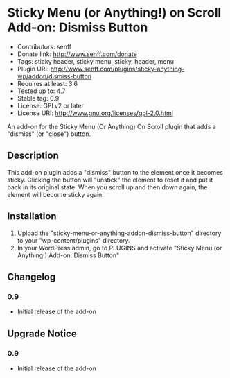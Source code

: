# Sticky Menu (or Anything!) on Scroll Add-on: Dismiss Button
* Contributors: senff
* Donate link: http://www.senff.com/donate
* Tags: sticky header, sticky menu, sticky, header, menu
* Plugin URI: http://www.senff.com/plugins/sticky-anything-wp/addon/dismiss-button
* Requires at least: 3.6
* Tested up to: 4.7
* Stable tag: 0.9
* License: GPLv2 or later
* License URI: http://www.gnu.org/licenses/gpl-2.0.html

An add-on for the Sticky Menu (Or Anything) On Scroll plugin that adds a "dismiss" (or "close") button.

## Description

This add-on plugin adds a "dismiss" button to the element once it becomes sticky. Clicking the button will "unstick" the element to reset it and put it back in its original state. When you scroll up and then down again, the element will become sticky again.

## Installation 

1. Upload the "sticky-menu-or-anything-addon-dismiss-button" directory to your "wp-content/plugins" directory.
2. In your WordPress admin, go to PLUGINS and activate "Sticky Menu (or Anything!) Add-on: Dismiss Button"

## Changelog

### 0.9
* Initial release of the add-on

## Upgrade Notice 

### 0.9
* Initial release of the add-on